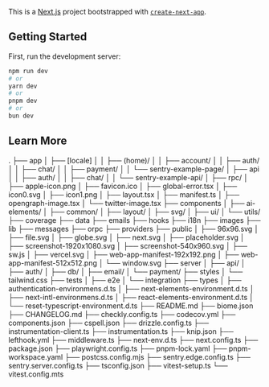 This is a [Next.js](https://nextjs.org) project bootstrapped with [`create-next-app`](https://nextjs.org/docs/app/api-reference/cli/create-next-app).

## Getting Started

First, run the development server:

```bash
npm run dev
# or
yarn dev
# or
pnpm dev
# or
bun dev
```
## Learn More

.
├── app
│   ├── [locale]
│   │   ├── (home)/
│   │   ├── account/
│   │   ├── auth/
│   │   ├── chat/
│   │   ├── payment/
│   │   └── sentry-example-page/
│   ├── api
│   │   ├── auth/
│   │   ├── chat/
│   │   └── sentry-example-api/
│   ├── rpc/
│   ├── apple-icon.png
│   ├── favicon.ico
│   ├── global-error.tsx
│   ├── icon0.svg
│   ├── icon1.png
│   ├── layout.tsx
│   ├── manifest.ts
│   ├── opengraph-image.tsx
│   └── twitter-image.tsx
├── components
│   ├── ai-elements/
│   ├── common/
│   ├── layout/
│   ├── svg/
│   ├── ui/
│   └── utils/
├── coverage
├── data
├── emails
├── hooks
├── i18n
├── images
├── lib
├── messages
├── orpc
├── providers
├── public
│   ├── 96x96.svg
│   ├── file.svg
│   ├── globe.svg
│   ├── next.svg
│   ├── placeholder.svg
│   ├── screenshot-1920x1080.svg
│   ├── screenshot-540x960.svg
│   ├── sw.js
│   ├── vercel.svg
│   ├── web-app-manifest-192x192.png
│   ├── web-app-manifest-512x512.png
│   └── window.svg
├── server
│   ├── api/
│   ├── auth/
│   ├── db/
│   ├── email/
│   └── payment/
├── styles
│   └── tailwind.css
├── tests
│   ├── e2e
│   └── integration
├── types
│   ├── authentication-environmens.d.ts
│   ├── next-elements-environment.d.ts
│   ├── next-intl-environmens.d.ts
│   ├── react-elements-environment.d.ts
│   └── reset-typescript-environment.d.ts
├── README.md
├── biome.json
├── CHANGELOG.md
├── checkly.config.ts
├── codecov.yml
├── components.json
├── cspell.json
├── drizzle.config.ts
├── instrumentation-client.ts
├── instrumentation.ts
├── knip.json
├── lefthook.yml
├── middleware.ts
├── next-env.d.ts
├── next.config.ts
├── package.json
├── playwright.config.ts
├── pnpm-lock.yaml
├── pnpm-workspace.yaml
├── postcss.config.mjs
├── sentry.edge.config.ts
├── sentry.server.config.ts
├── tsconfig.json
├── vitest-setup.ts
└── vitest.config.mts
